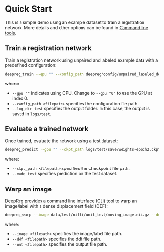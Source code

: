 # Quick Start

This is a simple demo using an example dataset to train a registration network. More
details and other options can be found in [Command line tools](../docs/cli.md).

## Train a registration network

Train a registration network using unpaired and labeled example data with a predefined
configuration:

```bash
deepreg_train --gpu "" --config_path deepreg/config/unpaired_labeled_ddf.yaml --log_dir test
```

where:

- `--gpu ""` indicates using CPU. Change to `--gpu "0"` to use the GPU at index 0.
- `--config_path <filepath>` specifies the configuration file path.
- `--log_dir test` specifies the output folder. In this case, the output is saved in
  `logs/test`.

## Evaluate a trained network

Once trained, evaluate the network using a test dataset:

```bash
deepreg_predict --gpu "" --ckpt_path logs/test/save/weights-epoch2.ckpt --mode test
```

where:

- `--ckpt_path <filepath>` specifies the checkpoint file path.
- `--mode test` specifies prediction on the test dataset.

## Warp an image

DeepReg provides a command line interface (CLI) tool to warp an image/label with a dense
displacement field (DDF):

```bash
deepreg_warp --image data/test/nifti/unit_test/moving_image.nii.gz --ddf data/test/nifti/unit_test/ddf.nii.gz --out logs/test_warp/out.nii.gz
```

where:

- `--image <filepath>` specifies the image/label file path.
- `--ddf <filepath>` specifies the ddf file path.
- `--out <filepath>` specifies the output file path.
